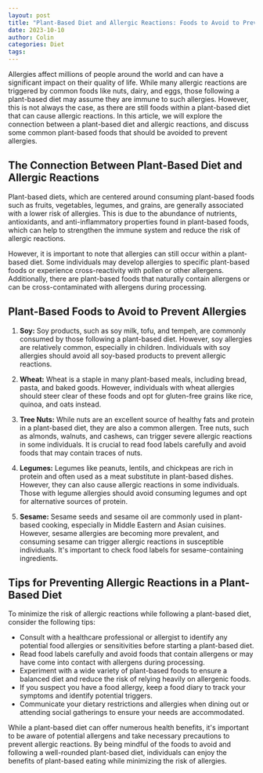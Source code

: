 ```yaml
---
layout: post
title: "Plant-Based Diet and Allergic Reactions: Foods to Avoid to Prevent Allergies"
date: 2023-10-10
author: Colin
categories: Diet
tags: 
---
```


Allergies affect millions of people around the world and can have a significant impact on their quality of life. While many allergic reactions are triggered by common foods like nuts, dairy, and eggs, those following a plant-based diet may assume they are immune to such allergies. However, this is not always the case, as there are still foods within a plant-based diet that can cause allergic reactions. In this article, we will explore the connection between a plant-based diet and allergic reactions, and discuss some common plant-based foods that should be avoided to prevent allergies.

## The Connection Between Plant-Based Diet and Allergic Reactions

Plant-based diets, which are centered around consuming plant-based foods such as fruits, vegetables, legumes, and grains, are generally associated with a lower risk of allergies. This is due to the abundance of nutrients, antioxidants, and anti-inflammatory properties found in plant-based foods, which can help to strengthen the immune system and reduce the risk of allergic reactions.

However, it is important to note that allergies can still occur within a plant-based diet. Some individuals may develop allergies to specific plant-based foods or experience cross-reactivity with pollen or other allergens. Additionally, there are plant-based foods that naturally contain allergens or can be cross-contaminated with allergens during processing.

## Plant-Based Foods to Avoid to Prevent Allergies

1. **Soy:** Soy products, such as soy milk, tofu, and tempeh, are commonly consumed by those following a plant-based diet. However, soy allergies are relatively common, especially in children. Individuals with soy allergies should avoid all soy-based products to prevent allergic reactions.

2. **Wheat:** Wheat is a staple in many plant-based meals, including bread, pasta, and baked goods. However, individuals with wheat allergies should steer clear of these foods and opt for gluten-free grains like rice, quinoa, and oats instead.

3. **Tree Nuts:** While nuts are an excellent source of healthy fats and protein in a plant-based diet, they are also a common allergen. Tree nuts, such as almonds, walnuts, and cashews, can trigger severe allergic reactions in some individuals. It is crucial to read food labels carefully and avoid foods that may contain traces of nuts.

4. **Legumes:** Legumes like peanuts, lentils, and chickpeas are rich in protein and often used as a meat substitute in plant-based dishes. However, they can also cause allergic reactions in some individuals. Those with legume allergies should avoid consuming legumes and opt for alternative sources of protein.

5. **Sesame:** Sesame seeds and sesame oil are commonly used in plant-based cooking, especially in Middle Eastern and Asian cuisines. However, sesame allergies are becoming more prevalent, and consuming sesame can trigger allergic reactions in susceptible individuals. It's important to check food labels for sesame-containing ingredients.

## Tips for Preventing Allergic Reactions in a Plant-Based Diet

To minimize the risk of allergic reactions while following a plant-based diet, consider the following tips:

- Consult with a healthcare professional or allergist to identify any potential food allergies or sensitivities before starting a plant-based diet.
- Read food labels carefully and avoid foods that contain allergens or may have come into contact with allergens during processing.
- Experiment with a wide variety of plant-based foods to ensure a balanced diet and reduce the risk of relying heavily on allergenic foods.
- If you suspect you have a food allergy, keep a food diary to track your symptoms and identify potential triggers.
- Communicate your dietary restrictions and allergies when dining out or attending social gatherings to ensure your needs are accommodated.

While a plant-based diet can offer numerous health benefits, it's important to be aware of potential allergens and take necessary precautions to prevent allergic reactions. By being mindful of the foods to avoid and following a well-rounded plant-based diet, individuals can enjoy the benefits of plant-based eating while minimizing the risk of allergies.